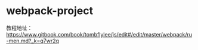 # webpack-project

教程地址：https://www.gitbook.com/book/tombflylee/js/edit#/edit/master/webpack/ru-men.md?_k=q7wr2q
